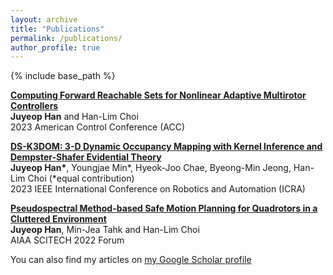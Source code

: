 ```yaml
---
layout: archive
title: "Publications"
permalink: /publications/
author_profile: true
---
```

{% include base_path %}

[**Computing Forward Reachable Sets for Nonlinear Adaptive Multirotor Controllers**](https://arxiv.org/abs/2209.07780)   
**Juyeop Han** and Han-Lim Choi   
2023 American Control Conference (ACC)
   
   
[**DS-K3DOM: 3-D Dynamic Occupancy Mapping with Kernel Inference and Dempster-Shafer Evidential Theory**](https://arxiv.org/abs/2209.07764)   
**Juyeop Han\***, Youngjae Min\*, Hyeok-Joo Chae, Byeong-Min Jeong, Han-Lim Choi (\*equal contribution)   
2023 IEEE International Conference on Robotics and Automation (ICRA)
   
   
[**Pseudospectral Method-based Safe Motion Planning for Quadrotors in a Cluttered Environment**](https://arc.aiaa.org/doi/abs/10.2514/6.2022-2545)   
**Juyeop Han**, Min-Jea Tahk and Han-Lim Choi   
 AIAA SCITECH 2022 Forum
   
   
You can also find my articles on [my Google Scholar profile](https://scholar.google.com/citations?user=5Ox5W38AAAAJ)
